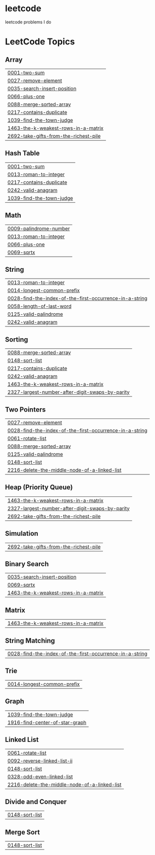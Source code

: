 # leetcode
leetcode problems I do

<!---LeetCode Topics Start-->
# LeetCode Topics
## Array
|  |
| ------- |
| [0001-two-sum](https://github.com/harshalsethji/leetcode/tree/master/0001-two-sum) |
| [0027-remove-element](https://github.com/harshalsethji/leetcode/tree/master/0027-remove-element) |
| [0035-search-insert-position](https://github.com/harshalsethji/leetcode/tree/master/0035-search-insert-position) |
| [0066-plus-one](https://github.com/harshalsethji/leetcode/tree/master/0066-plus-one) |
| [0088-merge-sorted-array](https://github.com/harshalsethji/leetcode/tree/master/0088-merge-sorted-array) |
| [0217-contains-duplicate](https://github.com/harshalsethji/leetcode/tree/master/0217-contains-duplicate) |
| [1039-find-the-town-judge](https://github.com/harshalsethji/leetcode/tree/master/1039-find-the-town-judge) |
| [1463-the-k-weakest-rows-in-a-matrix](https://github.com/harshalsethji/leetcode/tree/master/1463-the-k-weakest-rows-in-a-matrix) |
| [2692-take-gifts-from-the-richest-pile](https://github.com/harshalsethji/leetcode/tree/master/2692-take-gifts-from-the-richest-pile) |
## Hash Table
|  |
| ------- |
| [0001-two-sum](https://github.com/harshalsethji/leetcode/tree/master/0001-two-sum) |
| [0013-roman-to-integer](https://github.com/harshalsethji/leetcode/tree/master/0013-roman-to-integer) |
| [0217-contains-duplicate](https://github.com/harshalsethji/leetcode/tree/master/0217-contains-duplicate) |
| [0242-valid-anagram](https://github.com/harshalsethji/leetcode/tree/master/0242-valid-anagram) |
| [1039-find-the-town-judge](https://github.com/harshalsethji/leetcode/tree/master/1039-find-the-town-judge) |
## Math
|  |
| ------- |
| [0009-palindrome-number](https://github.com/harshalsethji/leetcode/tree/master/0009-palindrome-number) |
| [0013-roman-to-integer](https://github.com/harshalsethji/leetcode/tree/master/0013-roman-to-integer) |
| [0066-plus-one](https://github.com/harshalsethji/leetcode/tree/master/0066-plus-one) |
| [0069-sqrtx](https://github.com/harshalsethji/leetcode/tree/master/0069-sqrtx) |
## String
|  |
| ------- |
| [0013-roman-to-integer](https://github.com/harshalsethji/leetcode/tree/master/0013-roman-to-integer) |
| [0014-longest-common-prefix](https://github.com/harshalsethji/leetcode/tree/master/0014-longest-common-prefix) |
| [0028-find-the-index-of-the-first-occurrence-in-a-string](https://github.com/harshalsethji/leetcode/tree/master/0028-find-the-index-of-the-first-occurrence-in-a-string) |
| [0058-length-of-last-word](https://github.com/harshalsethji/leetcode/tree/master/0058-length-of-last-word) |
| [0125-valid-palindrome](https://github.com/harshalsethji/leetcode/tree/master/0125-valid-palindrome) |
| [0242-valid-anagram](https://github.com/harshalsethji/leetcode/tree/master/0242-valid-anagram) |
## Sorting
|  |
| ------- |
| [0088-merge-sorted-array](https://github.com/harshalsethji/leetcode/tree/master/0088-merge-sorted-array) |
| [0148-sort-list](https://github.com/harshalsethji/leetcode/tree/master/0148-sort-list) |
| [0217-contains-duplicate](https://github.com/harshalsethji/leetcode/tree/master/0217-contains-duplicate) |
| [0242-valid-anagram](https://github.com/harshalsethji/leetcode/tree/master/0242-valid-anagram) |
| [1463-the-k-weakest-rows-in-a-matrix](https://github.com/harshalsethji/leetcode/tree/master/1463-the-k-weakest-rows-in-a-matrix) |
| [2327-largest-number-after-digit-swaps-by-parity](https://github.com/harshalsethji/leetcode/tree/master/2327-largest-number-after-digit-swaps-by-parity) |
## Two Pointers
|  |
| ------- |
| [0027-remove-element](https://github.com/harshalsethji/leetcode/tree/master/0027-remove-element) |
| [0028-find-the-index-of-the-first-occurrence-in-a-string](https://github.com/harshalsethji/leetcode/tree/master/0028-find-the-index-of-the-first-occurrence-in-a-string) |
| [0061-rotate-list](https://github.com/harshalsethji/leetcode/tree/master/0061-rotate-list) |
| [0088-merge-sorted-array](https://github.com/harshalsethji/leetcode/tree/master/0088-merge-sorted-array) |
| [0125-valid-palindrome](https://github.com/harshalsethji/leetcode/tree/master/0125-valid-palindrome) |
| [0148-sort-list](https://github.com/harshalsethji/leetcode/tree/master/0148-sort-list) |
| [2216-delete-the-middle-node-of-a-linked-list](https://github.com/harshalsethji/leetcode/tree/master/2216-delete-the-middle-node-of-a-linked-list) |
## Heap (Priority Queue)
|  |
| ------- |
| [1463-the-k-weakest-rows-in-a-matrix](https://github.com/harshalsethji/leetcode/tree/master/1463-the-k-weakest-rows-in-a-matrix) |
| [2327-largest-number-after-digit-swaps-by-parity](https://github.com/harshalsethji/leetcode/tree/master/2327-largest-number-after-digit-swaps-by-parity) |
| [2692-take-gifts-from-the-richest-pile](https://github.com/harshalsethji/leetcode/tree/master/2692-take-gifts-from-the-richest-pile) |
## Simulation
|  |
| ------- |
| [2692-take-gifts-from-the-richest-pile](https://github.com/harshalsethji/leetcode/tree/master/2692-take-gifts-from-the-richest-pile) |
## Binary Search
|  |
| ------- |
| [0035-search-insert-position](https://github.com/harshalsethji/leetcode/tree/master/0035-search-insert-position) |
| [0069-sqrtx](https://github.com/harshalsethji/leetcode/tree/master/0069-sqrtx) |
| [1463-the-k-weakest-rows-in-a-matrix](https://github.com/harshalsethji/leetcode/tree/master/1463-the-k-weakest-rows-in-a-matrix) |
## Matrix
|  |
| ------- |
| [1463-the-k-weakest-rows-in-a-matrix](https://github.com/harshalsethji/leetcode/tree/master/1463-the-k-weakest-rows-in-a-matrix) |
## String Matching
|  |
| ------- |
| [0028-find-the-index-of-the-first-occurrence-in-a-string](https://github.com/harshalsethji/leetcode/tree/master/0028-find-the-index-of-the-first-occurrence-in-a-string) |
## Trie
|  |
| ------- |
| [0014-longest-common-prefix](https://github.com/harshalsethji/leetcode/tree/master/0014-longest-common-prefix) |
## Graph
|  |
| ------- |
| [1039-find-the-town-judge](https://github.com/harshalsethji/leetcode/tree/master/1039-find-the-town-judge) |
| [1916-find-center-of-star-graph](https://github.com/harshalsethji/leetcode/tree/master/1916-find-center-of-star-graph) |
## Linked List
|  |
| ------- |
| [0061-rotate-list](https://github.com/harshalsethji/leetcode/tree/master/0061-rotate-list) |
| [0092-reverse-linked-list-ii](https://github.com/harshalsethji/leetcode/tree/master/0092-reverse-linked-list-ii) |
| [0148-sort-list](https://github.com/harshalsethji/leetcode/tree/master/0148-sort-list) |
| [0328-odd-even-linked-list](https://github.com/harshalsethji/leetcode/tree/master/0328-odd-even-linked-list) |
| [2216-delete-the-middle-node-of-a-linked-list](https://github.com/harshalsethji/leetcode/tree/master/2216-delete-the-middle-node-of-a-linked-list) |
## Divide and Conquer
|  |
| ------- |
| [0148-sort-list](https://github.com/harshalsethji/leetcode/tree/master/0148-sort-list) |
## Merge Sort
|  |
| ------- |
| [0148-sort-list](https://github.com/harshalsethji/leetcode/tree/master/0148-sort-list) |
<!---LeetCode Topics End-->
